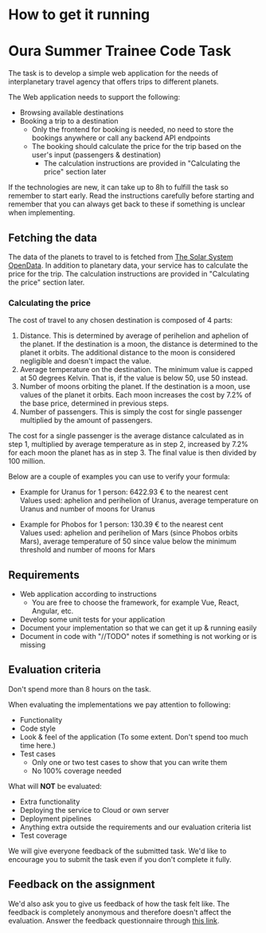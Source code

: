 # How to get it running


# Oura Summer Trainee Code Task

The task is to develop a simple web application for the needs of interplanetary travel agency that offers
trips to different planets.

The Web application needs to support the following:
- Browsing available destinations
- Booking a trip to a destination
  - Only the frontend for booking is needed, no need to store the bookings anywhere or call any backend API endpoints
  - The booking should calculate the price for the trip based on the user's input (passengers & destination)
    - The calculation instructions are provided in "Calculating the price" section later

If the technologies are new, it can take up to 8h to fulfill the task so remember to start early.
Read the instructions carefully before starting and remember that you can always get back to these
if something is unclear when implementing.

## Fetching the data

The data of the planets to travel to is fetched from
[The Solar System OpenData](https://api.le-systeme-solaire.net/en/).
In addition to planetary data, your service has to calculate the price for the trip.
The calculation instructions are provided in "Calculating the price" section later.


### Calculating the price

The cost of travel to any chosen destination is composed of 4 parts:

1. Distance. This is determined by average of perihelion and aphelion of the planet. If the destination is a moon, the distance is determined to the planet it orbits. The additional distance to the moon is considered negligible and doesn't impact the value.
2. Average temperature on the destination. The minimum value is capped at 50 degrees Kelvin. That is, if the value is below 50, use 50 instead.
3. Number of moons orbiting the planet. If the destination is a moon, use values of the planet it orbits. Each moon increases the cost by 7.2% of the base price, determined in previous steps.
4. Number of passengers. This is simply the cost for single passenger multiplied by the amount of passengers.

The cost for a single passenger is the average distance calculated as in step 1, multiplied by average temperature as in step 2, increased by 7.2% for each moon the planet has as in step 3. The final value is then divided by 100 million.

Below are a couple of examples you can use to verify your formula:

- Example for Uranus for 1 person: 6422.93 € to the nearest cent \
  Values used: aphelion and perihelion of Uranus, average temperature on Uranus and number of moons for Uranus

- Example for Phobos for 1 person: 130.39 € to the nearest cent \
  Values used: aphelion and perihelion of Mars (since Phobos orbits Mars), average temperature of 50 since value below the minimum threshold and number of moons for Mars


## Requirements

- Web application according to instructions
  -  You are free to choose the framework, for example Vue, React, Angular, etc.
- Develop some unit tests for your application
- Document your implementation so that we can get it up & running easily
- Document in code with "//TODO" notes if something is not working or is missing

## Evaluation criteria
Don't spend more than 8 hours on the task.

When evaluating the implementations we pay attention to following:
- Functionality
- Code style
- Look & feel of the application (To some extent. Don't spend too much time here.)
- Test cases
  - Only one or two test cases to show that you can write them
  - No 100% coverage needed

What will <b>NOT</b> be evaluated:
- Extra functionality
- Deploying the service to Cloud or own server
- Deployment pipelines
- Anything extra outside the requirements and our evaluation criteria list
- Test coverage

We will give everyone feedback of the submitted task. We'd like to encourage you to submit
the task even if you don't complete it fully.

## Feedback on the assignment

We'd also ask you to give us feedback of how the task felt like. The feedback is completely anonymous
and therefore doesn't affect the evaluation. Answer the feedback questionnaire through
[this link](https://forms.gle/NGKCrNnCC82tz52QA).
